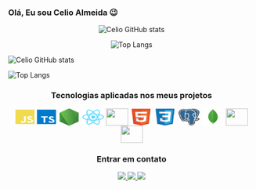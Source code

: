 
### Olá, Eu sou Celio Almeida 😉

<div align="center">

  ![Celio GitHub stats](https://github-readme-stats.vercel.app/api?username=Eacam13&show_icons=true&theme=radical)

  ![Top Langs](https://github-readme-stats.vercel.app/api/top-langs/?username=Eacam13&layout=compact&langs_count=16&theme=radical)
</div>


![Celio GitHub stats](https://github-readme-stats.vercel.app/api?username=Eacam13&show_icons=true&theme=radical)

![Top Langs](https://github-readme-stats.vercel.app/api/top-langs/?username=Eacam13&layout=compact&langs_count=16&theme=radical)

<h3 align="center">Tecnologias aplicadas nos meus projetos</h3>

<div align="center">
  <img align="center" height="30" width="40" src="https://raw.githubusercontent.com/devicons/devicon/master/icons/javascript/javascript-plain.svg">
  <img align="center" height="30" width="40" src="https://raw.githubusercontent.com/devicons/devicon/master/icons/typescript/typescript-plain.svg">
  <img align="center" height="35" width="45" src="https://raw.githubusercontent.com/devicons/devicon/master/icons/nodejs/nodejs-original.svg">
  <img align="center" height="35" width="45" src="https://raw.githubusercontent.com/devicons/devicon/master/icons/react/react-original.svg">
  <img align="center" height="35" width="45" src="https://cdn.jsdelivr.net/gh/devicons/devicon/icons/nextjs/nextjs-original.svg">
  <img align="center" height="35" width="45" src="https://raw.githubusercontent.com/devicons/devicon/master/icons/html5/html5-original.svg">
  <img align="center" height="35" width="45" src="https://raw.githubusercontent.com/devicons/devicon/master/icons/css3/css3-original.svg">
  <img align="center" height="35" width="45" src="https://raw.githubusercontent.com/devicons/devicon/master/icons/postgresql/postgresql-original.svg">
  <img align="center" height="35" width="45" src="https://raw.githubusercontent.com/devicons/devicon/master/icons/mongodb/mongodb-original.svg">
  <img align="center" height="35" width="45" src="https://cdn.jsdelivr.net/gh/devicons/devicon/icons/python/python-original.svg">
  <img align="center" height="35" width="45" src="https://img.shields.io/badge/React_Native-20232A?style=for-the-badge&logo=react&logoColor=61DAFB">
</div>

<h3 align="center">Entrar em contato</h3>

<p align="center">
  <a href="https://www.linkedin.com/in/acamdeveloper/">
    <img height="25px" src="https://img.shields.io/badge/-LINKEDIN-000000?style=flat-square&logo=Linkedin&logoColor=7e3ace&link=linkedin.com/in/acamdeveloper/" />
  </a>
  
  <a href="https://www.instagram.com/acamdeveloper/">
    <img height="25px" src="https://img.shields.io/badge/-INSTAGRAM-000000?style=flat-square&logo=Instagram&logoColor=7e3ace&link=https://www.instagram.com/acamdeveloper/" />
  </a>

  <a href="mailto:acamdevstack@gmail.com">
    <img height="25px" src="https://img.shields.io/badge/-GMAIL-000000?style=flat-square&logo=Gmail&logoColor=7e3ace&link=mailto:acamdevstack@gmail.com" />
  </a>
</p>
